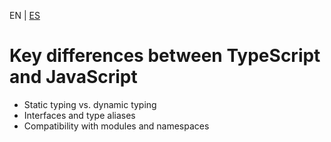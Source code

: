 <!-- MULTILANGUAJE MENU START -->
EN | [ES](https://lckpig.gitbook.io/es-practical-dev-handbook/typescript/introduction/key-differences)
<!-- MULTILANGUAJE MENU END -->

# Key differences between TypeScript and JavaScript

- Static typing vs. dynamic typing
- Interfaces and type aliases
- Compatibility with modules and namespaces 